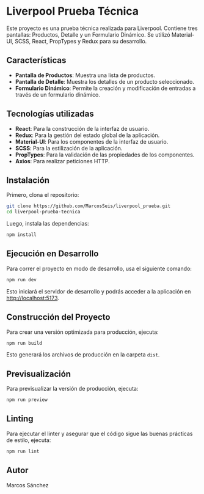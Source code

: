 # Liverpool Prueba Técnica

Este proyecto es una prueba técnica realizada para Liverpool. Contiene tres pantallas: Productos, Detalle y un Formulario Dinámico. Se utilizó Material-UI, SCSS, React, PropTypes y Redux para su desarrollo.

## Características

- **Pantalla de Productos**: Muestra una lista de productos.
- **Pantalla de Detalle**: Muestra los detalles de un producto seleccionado.
- **Formulario Dinámico**: Permite la creación y modificación de entradas a través de un formulario dinámico.

## Tecnologías utilizadas

- **React**: Para la construcción de la interfaz de usuario.
- **Redux**: Para la gestión del estado global de la aplicación.
- **Material-UI**: Para los componentes de la interfaz de usuario.
- **SCSS**: Para la estilización de la aplicación.
- **PropTypes**: Para la validación de las propiedades de los componentes.
- **Axios**: Para realizar peticiones HTTP.

## Instalación

Primero, clona el repositorio:

```bash
git clone https://github.com/MarcosSeis/liverpool_prueba.git
cd liverpool-prueba-tecnica
```

Luego, instala las dependencias:

```bash
npm install
```

## Ejecución en Desarrollo

Para correr el proyecto en modo de desarrollo, usa el siguiente comando:

```bash
npm run dev
```

Esto iniciará el servidor de desarrollo y podrás acceder a la aplicación en [http://localhost:5173](http://localhost:5173).

## Construcción del Proyecto

Para crear una versión optimizada para producción, ejecuta:

```bash
npm run build
```

Esto generará los archivos de producción en la carpeta `dist`.

## Previsualización

Para previsualizar la versión de producción, ejecuta:

```bash
npm run preview
```

## Linting

Para ejecutar el linter y asegurar que el código sigue las buenas prácticas de estilo, ejecuta:

```bash
npm run lint
```

## Autor

Marcos Sánchez
